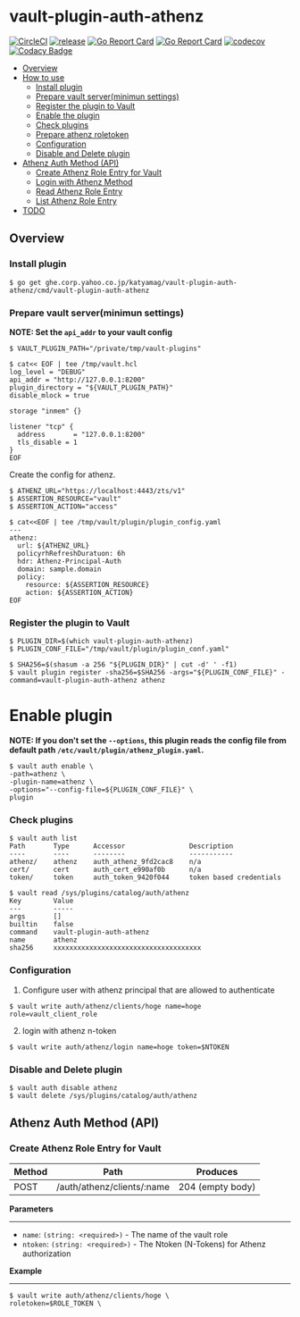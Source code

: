 # vault-plugin-auth-athenz
[![CircleCI](https://circleci.com/gh/katyamag/vault-plugin-auth-athenz/tree/master.svg?style=svg)](https://circleci.com/gh/katyamag/vault-plugin-auth-athenz/tree/master) [![release](https://img.shields.io/github/release/katyamag/vault-plugin-auth-athenz.svg?style=flat-square)](https://github.com/katyamag/vault-plugin-auth-athenz/releases/latest) [![Go Report Card](https://goreportcard.com/badge/github.com/katyamag/vault-plugin-auth-athenz)](https://goreportcard.com/report/github.com/katyamag/vault-plugin-auth-athenz) [![Go Report Card](https://goreportcard.com/badge/github.com/katyamag/vault-plugin-auth-athenz)](https://goreportcard.com/report/github.com/katyamag/vault-plugin-auth-athenz) [![codecov](https://codecov.io/gh/katyamag/vault-plugin-auth-athenz/branch/master/graph/badge.svg)](https://codecov.io/gh/katyamag/vault-plugin-auth-athenz) [![Codacy Badge](https://api.codacy.com/project/badge/Grade/b882607af6db48f88f3c2fbd33e78686)](https://www.codacy.com/manual/katyamag/vault-plugin-auth-athenz?utm_source=github.com&amp;utm_medium=referral&amp;utm_content=katyamag/vault-plugin-auth-athenz&amp;utm_campaign=Badge_Grade)

<!-- START doctoc generated TOC please keep comment here to allow auto update -->
<!-- DON'T EDIT THIS SECTION, INSTEAD RE-RUN doctoc TO UPDATE -->


- [Overview](#overview)
- [How to use](#how-to-use)
  - [Install plugin](#install-plugin)
  - [Prepare vault server(minimun settings)](#prepare-vault-serverminimun-settings)
  - [Register the plugin to Vault](#register-the-plugin-to-vault)
  - [Enable the plugin](#enable-the-plugin)
  - [Check plugins](#check-plugins)
  - [Prepare athenz roletoken](#prepare-athenz-roletoken)
  - [Configuration](#configuration)
  - [Disable and Delete plugin](#disable-and-delete-plugin)
- [Athenz Auth Method (API)](#athenz-auth-method-api)
  - [Create Athenz Role Entry for Vault](#create-athenz-role-entry-for-vault)
  - [Login with Athenz Method](#login-with-athenz-method)
  - [Read Athenz Role Entry](#read-athenz-role-entry)
  - [List Athenz Role Entry](#list-athenz-role-entry)
- [TODO](#todo)

<!-- END doctoc generated TOC please keep comment here to allow auto update -->

## Overview

### Install plugin
```
$ go get ghe.corp.yahoo.co.jp/katyamag/vault-plugin-auth-athenz/cmd/vault-plugin-auth-athenz
```

### Prepare vault server(minimun settings)
__NOTE: Set the `api_addr` to your vault config__

```
$ VAULT_PLUGIN_PATH="/private/tmp/vault-plugins"

$ cat<< EOF | tee /tmp/vault.hcl
log_level = "DEBUG"
api_addr = "http://127.0.0.1:8200"
plugin_directory = "${VAULT_PLUGIN_PATH}"
disable_mlock = true

storage "inmem" {}

listener "tcp" {
  address       = "127.0.0.1:8200"
  tls_disable = 1
}
EOF
```

Create the config for athenz.
```
$ ATHENZ_URL="https://localhost:4443/zts/v1"
$ ASSERTION_RESOURCE="vault"
$ ASSERTION_ACTION="access"

$ cat<<EOF | tee /tmp/vault/plugin/plugin_config.yaml
---
athenz:
  url: ${ATHENZ_URL}
  policyrhRefreshDuratuon: 6h
  hdr: Athenz-Principal-Auth
  domain: sample.domain
  policy:
    resource: ${ASSERTION_RESOURCE}
    action: ${ASSERTION_ACTION}
EOF
```

### Register the plugin to Vault
```
$ PLUGIN_DIR=$(which vault-plugin-auth-athenz)
$ PLUGIN_CONF_FILE="/tmp/vault/plugin/plugin_conf.yaml"

$ SHA256=$(shasum -a 256 "${PLUGIN_DIR}" | cut -d' ' -f1)
$ vault plugin register -sha256=$SHA256 -args="${PLUGIN_CONF_FILE}" -command=vault-plugin-auth-athenz athenz
```

# Enable plugin
__NOTE: If you don't set the `--options`, this plugin reads the config file from default path `/etc/vault/plugin/athenz_plugin.yaml`.__
```
$ vault auth enable \
-path=athenz \
-plugin-name=athenz \
-options="--config-file=${PLUGIN_CONF_FILE}" \
plugin
```

### Check plugins
```
$ vault auth list
Path       Type      Accessor                Description
----       ----      --------                -----------
athenz/    athenz    auth_athenz_9fd2cac8    n/a
cert/      cert      auth_cert_e990af0b      n/a
token/     token     auth_token_9420f044     token based credentials

$ vault read /sys/plugins/catalog/auth/athenz
Key        Value
---        -----
args       []
builtin    false
command    vault-plugin-auth-athenz
name       athenz
sha256     xxxxxxxxxxxxxxxxxxxxxxxxxxxxxxxxxxxxx
```

### Configuration
1. Configure user with athenz principal that are allowed to authenticate
```
$ vault write auth/athenz/clients/hoge name=hoge role=vault_client_role
```

2. login with athenz n-token
```
$ vault write auth/athenz/login name=hoge token=$NTOKEN
```

### Disable and Delete plugin
```
$ vault auth disable athenz
$ vault delete /sys/plugins/catalog/auth/athenz
```

## Athenz Auth Method (API)

### Create Athenz Role Entry for Vault

| Method | Path                       | Produces         |
|--------|----------------------------|------------------|
| POST   | /auth/athenz/clients/:name | 204 (empty body) |

__Parameters__

---

- `name`: `(string: <required>)` - The name of the vault role
- `ntoken`: `(string: <required>)` - The Ntoken (N-Tokens) for Athenz authorization

__Example__

---

```
$ vault write auth/athenz/clients/hoge \
roletoken=$ROLE_TOKEN \
```

